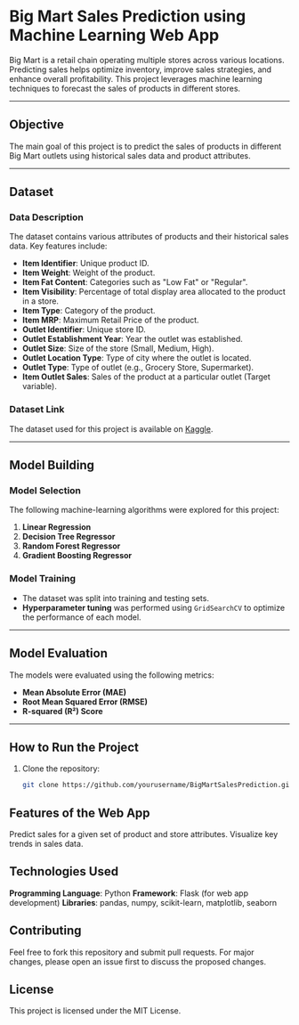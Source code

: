# Big Mart Sales Prediction using Machine Learning Web App

Big Mart is a retail chain operating multiple stores across various locations. Predicting sales helps optimize inventory, improve sales strategies, and enhance overall profitability. This project leverages machine learning techniques to forecast the sales of products in different stores.

---

## Objective
The main goal of this project is to predict the sales of products in different Big Mart outlets using historical sales data and product attributes.

---

## Dataset

### Data Description
The dataset contains various attributes of products and their historical sales data. Key features include:

- **Item Identifier**: Unique product ID.
- **Item Weight**: Weight of the product.
- **Item Fat Content**: Categories such as "Low Fat" or "Regular".
- **Item Visibility**: Percentage of total display area allocated to the product in a store.
- **Item Type**: Category of the product.
- **Item MRP**: Maximum Retail Price of the product.
- **Outlet Identifier**: Unique store ID.
- **Outlet Establishment Year**: Year the outlet was established.
- **Outlet Size**: Size of the store (Small, Medium, High).
- **Outlet Location Type**: Type of city where the outlet is located.
- **Outlet Type**: Type of outlet (e.g., Grocery Store, Supermarket).
- **Item Outlet Sales**: Sales of the product at a particular outlet (Target variable).

### Dataset Link
The dataset used for this project is available on [Kaggle](https://www.kaggle.com).

---

## Model Building

### Model Selection
The following machine-learning algorithms were explored for this project:

1. **Linear Regression**
2. **Decision Tree Regressor**
3. **Random Forest Regressor**
4. **Gradient Boosting Regressor**

### Model Training
- The dataset was split into training and testing sets.
- **Hyperparameter tuning** was performed using `GridSearchCV` to optimize the performance of each model.

---

## Model Evaluation
The models were evaluated using the following metrics:

- **Mean Absolute Error (MAE)**
- **Root Mean Squared Error (RMSE)**
- **R-squared (R²) Score**

---

## How to Run the Project

1. Clone the repository:
   ```bash
   git clone https://github.com/yourusername/BigMartSalesPrediction.git


## Features of the Web App
Predict sales for a given set of product and store attributes.
Visualize key trends in sales data.

## Technologies Used
**Programming Language**: Python
**Framework**: Flask (for web app development)
**Libraries**: pandas, numpy, scikit-learn, matplotlib, seaborn

## Contributing
Feel free to fork this repository and submit pull requests. For major changes, please open an issue first to discuss the proposed changes.

## License
This project is licensed under the MIT License.
